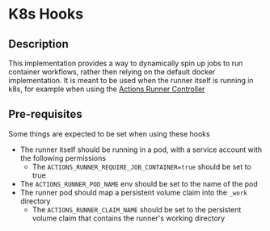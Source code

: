 # K8s Hooks

## Description
This implementation provides a way to dynamically spin up jobs to run container workflows, rather then relying on the default docker implementation. It is meant to be used when the runner itself is running in k8s, for example when using the [Actions Runner Controller](https://github.com/actions-runner-controller/actions-runner-controller)

## Pre-requisites 
Some things are expected to be set when using these hooks
- The runner itself should be running in a pod, with a service account with the following permissions
    - The `ACTIONS_RUNNER_REQUIRE_JOB_CONTAINER=true` should be set to true
- The `ACTIONS_RUNNER_POD_NAME` env should be set to the name of the pod
- The runner pod should map a persistent volume claim into the `_work` directory
    - The `ACTIONS_RUNNER_CLAIM_NAME` should be set to the persistent volume claim that contains the runner's working directory

